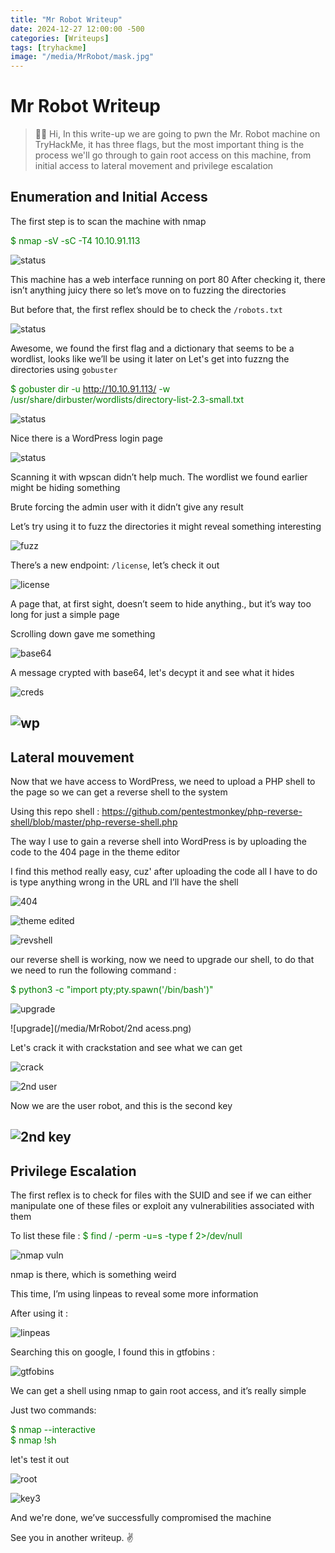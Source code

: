 ```yaml
---
title: "Mr Robot Writeup"
date: 2024-12-27 12:00:00 -500
categories: [Writeups]
tags: [tryhackme]
image: "/media/MrRobot/mask.jpg"
---
```


# **Mr Robot Writeup**

> ✋🏻 Hi, In this write-up we are going to pwn the Mr. Robot machine on TryHackMe, it has three flags, but the most important thing is the process we'll go through to gain root access on this machine, from initial access to lateral movement and privilege escalation

## Enumeration and Initial Access

The first step is to scan the machine with nmap

<span style="color:green">$ nmap -sV -sC -T4 10.10.91.113</span>

![status](/media/MrRobot/nmapscan.png)

This machine has a web interface running on port 80
After checking it, there isn’t anything juicy there so let’s move on to fuzzing the directories

But before that, the first reflex should be to check the `/robots.txt`

![status](/media/MrRobot/robots.png)

Awesome, we found the first flag and a dictionary that seems to be a wordlist, looks like we’ll be using it later on
Let's get into fuzzng the directories using `gobuster` 

<span style="color:green">$ gobuster dir -u http://10.10.91.113/  -w /usr/share/dirbuster/wordlists/directory-list-2.3-small.txt</span>

![status](/media/MrRobot/wp.png)

Nice there is a WordPress login page

![status](/media/MrRobot/login.png)

Scanning it with wpscan didn’t help much. The wordlist we found earlier might be hiding something

Brute forcing the admin user with it didn’t give any result

Let’s try using it to fuzz the directories it might reveal something interesting

![fuzz](/media/MrRobot/fuzz.png)

There’s a new endpoint: `/license`, let’s check it out

![license](/media/MrRobot/license.png)

A page that, at first sight, doesn’t seem to hide anything., but it’s way too long for just a simple page

Scrolling down gave me something

![base64](/media/MrRobot/base.png)

A message crypted with base64, let's decypt it and see what it hides

![creds](/media/MrRobot/creds.png)

![wp](/media/MrRobot/wpsuccess.png)
---

## Lateral mouvement

Now that we have access to WordPress, we need to upload a PHP shell to the page so we can get a reverse shell to the system

Using this repo shell : <span style="color:green">https://github.com/pentestmonkey/php-reverse-shell/blob/master/php-reverse-shell.php</span>

The way I use to gain a reverse shell into WordPress is by uploading the code to the 404 page in the theme editor 

I find this method really easy, cuz' after uploading the code all I have to do is type anything wrong in the URL and I’ll have the shell

![404](/media/MrRobot/404.png)

![theme edited](/media/MrRobot/theme.png)

![revshell](/media/MrRobot/revshell.png)

our reverse shell is working, now we need to upgrade our shell, to do that we need to run the following command :

<span style="color:green">$ python3 -c "import pty;pty.spawn('/bin/bash')"</span>

![upgrade](/media/MrRobot/upgrade.png)

![upgrade](/media/MrRobot/2nd acess.png)

Let's crack it with crackstation and see what we can get 

![crack](/media/MrRobot/crack.png)

![2nd user](/media/MrRobot/robot2.png)

Now we are the user robot, and this is the second key

![2nd key](/media/MrRobot/key2.png)
---

## Privilege Escalation

The first reflex is to check for files with the SUID and see if we can either manipulate one of these files or exploit any vulnerabilities associated with them

To list these file : <span style="color:green">$ find / -perm -u=s -type f 2>/dev/null </span>

![nmap vuln](/media/MrRobot/nmap2.png)

nmap is there, which is something weird

This time, I’m using linpeas to reveal some more information

After using it :

![linpeas](/media/MrRobot/linpeas.png)

Searching this on google, I found this in gtfobins :

![gtfobins](/media/MrRobot/gtfobins.png)

We can get a shell using nmap to gain root access, and it’s really simple
 
Just two commands: 

<span style="color:green">$ nmap --interactive <br> </span>
<span style="color:green">$ nmap !sh </span>

let's test it out 

![root](/media/MrRobot/root.png)

![key3](/media/MrRobot/key3.png)


And we're done, we’ve successfully compromised the machine

See you in another writeup. ✌️
